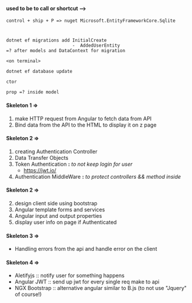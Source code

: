 #### used to be to call or shortcut -->

``` control + ship + P => nuget Microsoft.EntityFrameworkCore.Sqlite ```

#
```  
dotnet ef migrations add InitialCreate 
                         -  AddedUserEntity
=? after models and DataContext for migration

<on terminal> 

dotnet ef database update

```

``` ctor ```

``` prop =? inside model ```

#### Skeleton 1 =>
1. make HTTP request from Angular to fetch data from API 
2. Bind data from the API to the HTML to display it on z page 

#### Skeleton 2 =>
1. creating Authentication Controller
2. Data Transfer Objects
3. Token Authentication **:** *to not keep login for user*
    - https://jwt.io/
4. Authentication MiddleWare **:** *to protect controllers && method inside*

#### Skeleton 2 =>
2. design client side using bootstrap 
2. Angular template forms and services
4. Angular input and output properties
3. display user info on page if Authenticated 

#### Skeleton 3 =>
- Handling errors from the api and handle error on the client

#### Skeleton 4 =>
- Aletifyjs :: notify user for something happens
- Angular JWT :: send up jwt for every single req make to api
- NGX Bootstrap :: alternative angular similar to B.js (to not use "Jquery" of course!)